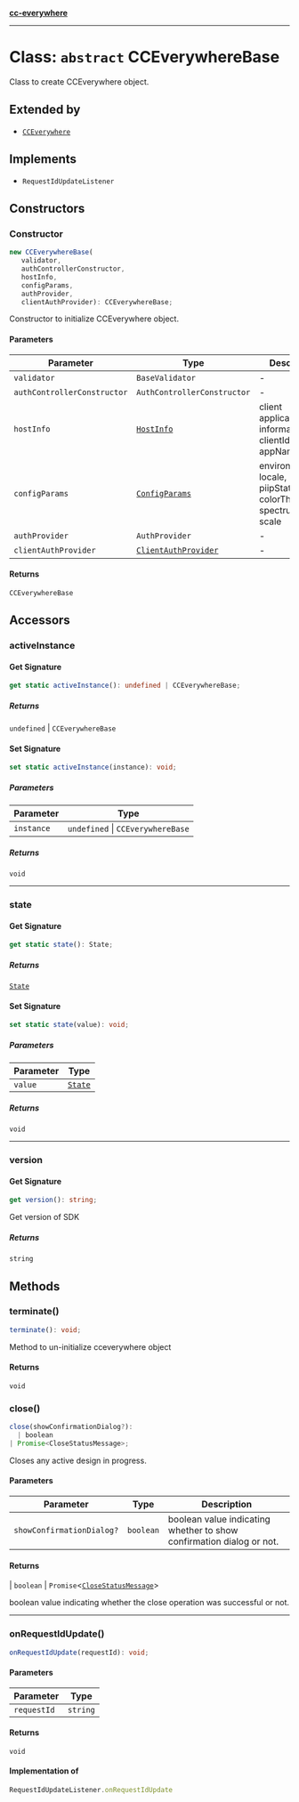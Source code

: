 [**cc-everywhere**](../../../../index.md)

***

# Class: `abstract` CCEverywhereBase

Class to create CCEverywhere object.

## Extended by

- [`CCEverywhere`](../../3p/cc-everywhere/classes/cc-everywhere.md)

## Implements

- `RequestIdUpdateListener`

## Constructors

### Constructor

```ts
new CCEverywhereBase(
   validator, 
   authControllerConstructor, 
   hostInfo, 
   configParams, 
   authProvider, 
   clientAuthProvider): CCEverywhereBase;
```

Constructor to initialize CCEverywhere object.

#### Parameters

| Parameter | Type | Description |
| ------ | ------ | ------ |
| `validator` | `BaseValidator` | - |
| `authControllerConstructor` | `AuthControllerConstructor` | - |
| `hostInfo` | [`HostInfo`](../../../../shared/src/types/host-info-types/type-aliases/host-info.md) | client application information - clientId, appName |
| `configParams` | [`ConfigParams`](../../../../shared/src/types/host-info-types/type-aliases/config-params.md) | environment, locale, piipStatus, colorTheme, spectrumTheme, scale |
| `authProvider` | `AuthProvider` | - |
| `clientAuthProvider` | [`ClientAuthProvider`](../../../../shared/src/types/client-authentication-types/interfaces/client-auth-provider.md) | - |

#### Returns

`CCEverywhereBase`

## Accessors

### activeInstance

#### Get Signature

```ts
get static activeInstance(): undefined | CCEverywhereBase;
```

##### Returns

`undefined` \| `CCEverywhereBase`

#### Set Signature

```ts
set static activeInstance(instance): void;
```

##### Parameters

| Parameter | Type |
| ------ | ------ |
| `instance` | `undefined` \| `CCEverywhereBase` |

##### Returns

`void`

***

### state

#### Get Signature

```ts
get static state(): State;
```

##### Returns

[`State`](../../types/cc-everywhere-types/enumerations/state.md)

#### Set Signature

```ts
set static state(value): void;
```

##### Parameters

| Parameter | Type |
| ------ | ------ |
| `value` | [`State`](../../types/cc-everywhere-types/enumerations/state.md) |

##### Returns

`void`

***

### version

#### Get Signature

```ts
get version(): string;
```

Get version of SDK

##### Returns

`string`

## Methods

### terminate()

```ts
terminate(): void;
```

Method to un-initialize cceverywhere object

#### Returns

`void`

### close()

```ts
close(showConfirmationDialog?): 
  | boolean
| Promise<CloseStatusMessage>;
```

Closes any active design in progress.

#### Parameters

| Parameter | Type | Description |
| ------ | ------ | ------ |
| `showConfirmationDialog?` | `boolean` | boolean value indicating whether to show confirmation dialog or not. |

#### Returns

  \| `boolean`
  \| `Promise`<[`CloseStatusMessage`](../../../../shared/src/messenger/message-types/interfaces/close-status-message.md)\>

boolean value indicating whether the close operation was successful or not.

***

### onRequestIdUpdate()

```ts
onRequestIdUpdate(requestId): void;
```

#### Parameters

| Parameter | Type |
| ------ | ------ |
| `requestId` | `string` |

#### Returns

`void`

#### Implementation of

```ts
RequestIdUpdateListener.onRequestIdUpdate
```
